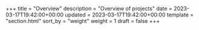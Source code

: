 +++
title = "Overview"
description = "Overview of projects"
date = 2023-03-17T19:42:00+00:00
updated = 2023-03-17T19:42:00+00:00
template = "section.html"
sort_by = "weight"
weight = 1
draft = false
+++
